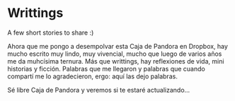 # Writtings

A few short stories to share :)

Ahora que me pongo a desempolvar esta Caja de Pandora en Dropbox, hay mucho escrito muy lindo, muy vivencial, mucho que luego de varios años me da muhcísima ternura. Más que writtings, hay reflexiones de vida, mini historias y ficción. Palabras que me llegaron y palabras que cuando compartí me lo agradecieron, ergo: aquí las dejo palabras. 

Sé libre Caja de Pandora y veremos si te estaré actualizando...
